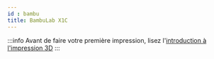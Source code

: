```yaml
---
id : bambu
title: BambuLab X1C
---
```


:::info
Avant de faire votre première impression, lisez l'[introduction à l'impression 3D](./introduction.md)
:::
